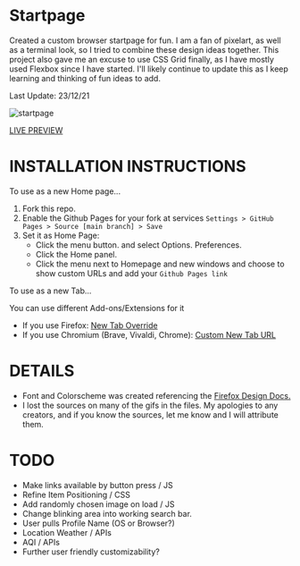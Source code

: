 # Startpage

Created a custom browser startpage for fun. I am a fan of pixelart, as well as a terminal look, so I tried to combine these design ideas together. This project also gave me an excuse to use CSS Grid finally, as I have mostly used Flexbox since I have started. I'll likely continue to update this as I keep learning and thinking of fun ideas to add.

Last Update: 23/12/21

![startpage](images/startpage-preview.gif)

[LIVE PREVIEW](https://cimris.github.io/m-startpage/)

# INSTALLATION INSTRUCTIONS

To use as a new Home page...

1. Fork this repo.
2. Enable the Github Pages for your fork at services `Settings > GitHub Pages > Source [main branch] > Save`
3. Set it as Home Page:
   - Click the menu button. and select Options. Preferences.
   - Click the Home panel.
   - Click the menu next to Homepage and new windows and choose to show custom URLs and add your `Github Pages link`

To use as a new Tab...

You can use different Add-ons/Extensions for it

- If you use Firefox: [New Tab Override](https://addons.mozilla.org/en-US/firefox/addon/new-tab-override/h)
- If you use Chromium (Brave, Vivaldi, Chrome): [Custom New Tab URL](https://chrome.google.com/webstore/detail/custom-new-tab-url/mmjbdbjnoablegbkcklggeknkfcjkjia)

# DETAILS

- Font and Colorscheme was created referencing the [Firefox Design Docs.](https://design.firefox.com/photon/visuals/color.html#red)
- I lost the sources on many of the gifs in the files. My apologies to any creators, and if you know the sources, let me know and I will attribute them.

# TODO

- Make links available by button press / JS
- Refine Item Positioning / CSS
- Add randomly chosen image on load / JS
- Change blinking area into working search bar.
- User pulls Profile Name (OS or Browser?)
- Location Weather / APIs
- AQI / APIs
- Further user friendly customizability?
